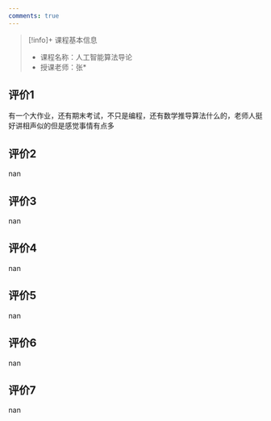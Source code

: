 ```yaml
---
comments: true
---
```


>[!info]+ 课程基本信息
>
> - 课程名称：人工智能算法导论
> - 授课老师：张*

## 评价1

有一个大作业，还有期末考试，不只是编程，还有数学推导算法什么的，老师人挺好讲相声似的但是感觉事情有点多
## 评价2

nan
## 评价3

nan
## 评价4

nan
## 评价5

nan
## 评价6

nan
## 评价7

nan

